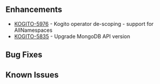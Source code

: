 <!-- Keep them in alphabetical order -->
## Enhancements
- [KOGITO-5976](https://issues.redhat.com/browse/KOGITO-5976) - Kogito operator de-scoping - support for AllNamespaces
- [KOGITO-5835](https://issues.redhat.com/browse/KOGITO-5835) - Upgrade MongoDB API version

## Bug Fixes

## Known Issues

